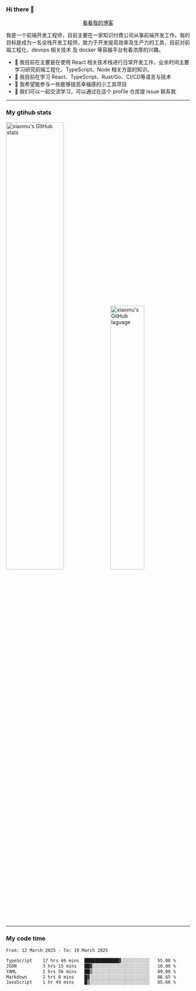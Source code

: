 ### Hi there 👋

<p align="center">
  <a href="https://blog.realjacket.fun">看看我的博客</a>
</p>

我是一个前端开发工程师，目前主要在一家知识付费公司从事前端开发工作。我的目标是成为一名全栈开发工程师，致力于开发提高效率及生产力的工具，目前对前端工程化、devops 相关技术 及 docker 等容器平台有着浓厚的兴趣。

- 🔭 我目前在主要是在使用 React 相关技术栈进行日常开发工作，业余时间主要学习研究前端工程化、TypeScript、Node 相关方面的知识。
- 🌱 我目前在学习 React、TypeScript、Rust/Go、CI/CD等语言与技术
- 👯 我希望能参与一些能够提高幸福感的小工具项目
- 💬 我们可以一起交流学习，可以通过在这个 profile 仓库提 issue 联系我

***

### My gtihub stats

<a><img src="https://github-readme-stats-git-masterrstaa-rickstaa.vercel.app/api?username=real-jacket&&show_icons=true" title="xiaomu's GitHub stats" alt="xiaomu's GitHub stats" style="width:56%;"/></a>
<a><img src="https://github-readme-stats-git-masterrstaa-rickstaa.vercel.app/api/top-langs/?username=real-jacket&layout=compact" title="xiaomu's GitHub laguage" alt="xiaomu's GitHub laguage" style="width:43%;"/><a/>

***

### My code time

<!--START_SECTION:waka-->

```txt
From: 12 March 2025 - To: 19 March 2025

TypeScript    17 hrs 46 mins  █████████████▓░░░░░░░░░░░   55.00 %
JSON          3 hrs 15 mins   ██▓░░░░░░░░░░░░░░░░░░░░░░   10.09 %
YAML          2 hrs 56 mins   ██▒░░░░░░░░░░░░░░░░░░░░░░   09.08 %
Markdown      2 hrs 8 mins    █▓░░░░░░░░░░░░░░░░░░░░░░░   06.65 %
JavaScript    1 hr 49 mins    █▒░░░░░░░░░░░░░░░░░░░░░░░   05.66 %
```

<!--END_SECTION:waka-->
